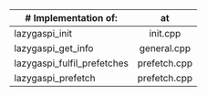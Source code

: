 | # Implementation of:          | at           |
| ----------------------------- |:------------:| 
| lazygaspi_init                | init.cpp     |
| lazygaspi_get_info            | general.cpp  |
| lazygaspi_fulfil_prefetches   | prefetch.cpp |
| lazygaspi_prefetch            | prefetch.cpp |